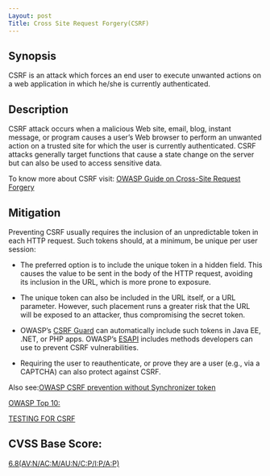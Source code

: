 ```yaml
---
Layout: post
Title: Cross Site Request Forgery(CSRF)
---
```

<!---
CSRF
-->
Synopsis
--------------
CSRF is an attack which forces an end user to execute unwanted actions on a web application in which he/she is currently authenticated.

Description
------------------
CSRF attack occurs when a malicious Web site, email, blog, instant message, or program causes a user’s Web browser to perform an unwanted action on a trusted site for which the user is currently authenticated. CSRF attacks generally target functions that cause a state change on the server but can also be used to access sensitive data.

To know more about CSRF visit: [ OWASP Guide on Cross-Site Request Forgery](https://www.owasp.org/index.php/Cross-Site_Request_Forgery_(CSRF))

Mitigation
---------------
Preventing CSRF usually requires the inclusion of an unpredictable token in each HTTP request. Such tokens should, at a minimum, be unique per user session:

- The preferred option is to include the unique token in a hidden field. This causes the value to be sent in the body of the HTTP request, avoiding its inclusion in the URL, which is more prone to exposure.

- The unique token can also be included in the URL itself, or a URL parameter. However, such placement runs a greater risk that the URL will be exposed to an attacker, thus compromising the secret token.

- OWASP’s [CSRF Guard](https://www.owasp.org/index.php/CSRFGuard) can automatically include such tokens in Java EE, .NET, or PHP apps. OWASP’s [ESAPI](https://www.owasp.org/index.php/ESAPI) includes methods developers can use to prevent CSRF vulnerabilities.

- Requiring the user to reauthenticate, or prove they are a user (e.g., via a CAPTCHA) can also protect against CSRF.


Also see:[OWASP CSRF prevention without Synchronizer token](https://www.owasp.org/index.php/Cross-Site_Request_Forgery_(CSRF)_Prevention_Cheat_Sheet#CSRF_Prevention_without_a_Synchronizer_Token)

[OWASP Top 10:](https://www.owasp.org/index.php/Top_10_2013-A8-Cross-Site_Request_Forgery_(CSRF))

[TESTING FOR CSRF](https://www.owasp.org/index.php/Testing_for_CSRF_%28OWASP-SM-005%29)

CVSS Base Score:
-----------------------------
[6.8(AV:N/AC:M/AU:N/C:P/I:P/A:P)](http://nvd.nist.gov/cvss.cfm?vector=%28AV:N/AC:M/AU:N/C:P/I:P/A:P%29&version=2.0)
